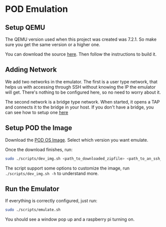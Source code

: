# POD Emulation
## Setup QEMU

The QEMU version used when this project was created was 7.2.1. So make sure you get the same version or a higher one.

You can download the source [here](https://www.qemu.org/download/). Then follow the instructions to build it.


## Adding Network

We add two networks in the emulator. The first is a user type network,
that helps us with accessing through SSH without knowing the IP the emulator will get.
There's nothing to be configured here, so no need to worry about it.

The second network is a bridge type network. When started, it opens a TAP and connects it to the bridge in your host.
If you don't have a bridge, you can see how to setup one [here](https://wiki.qemu.org/Documentation/Networking#Setting_up_taps_on_Linux)


## Setup POD the Image

Download the [POD OS Image](https://console.cloud.google.com/storage/browser/radar-disk-images).
Select which version you want emulate.

Once the download finishes, run:

```sh
sudo ./scripts/dev_img.sh <path_to_downloaded_zipfile> <path_to_an_ssh_pub_key>
```

The script support some options to customize the image, run `./scripts/dev_img.sh -h` to understand more.


## Run the Emulator

If everything is correctly configured, just run:

```sh
sudo ./scripts/emulate.sh
```

You should see a window pop up and a raspberry pi turning on.
